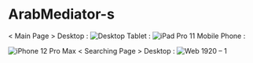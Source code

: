 # ArabMediator-s
< Main Page >
Desktop :
![Desktop](https://user-images.githubusercontent.com/100623881/163388785-5170d64a-7d65-4342-b321-f58b5f8d7769.png)
Tablet :
![iPad Pro 11](https://user-images.githubusercontent.com/100623881/163388800-b39627c0-9ea7-42eb-9859-1c6134cf1b1c.png)
Mobile Phone :

![iPhone 12 Pro Max](https://user-images.githubusercontent.com/100623881/163388805-2e2c060b-e133-4400-9f89-806eb076c391.png)
< Searching Page >
Desktop :
![Web 1920 – 1](https://user-images.githubusercontent.com/100623881/163388843-d4139451-2076-4019-9145-1fdb89a7cec5.png)
